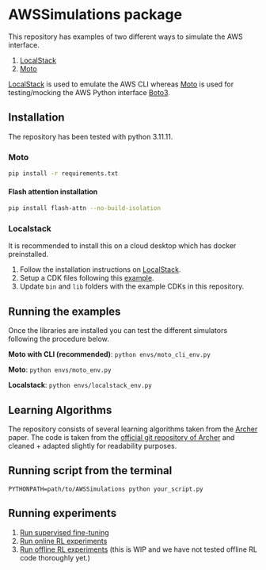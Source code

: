 # AWSSimulations package

This repository has examples of two different ways to simulate the AWS interface.

1. [LocalStack][localstack]
2. [Moto][moto]

[LocalStack][localstack] is used to emulate the AWS CLI whereas [Moto][moto] is used for testing/mocking 
the AWS Python interface [Boto3][boto]. 


## Installation

The repository has been tested with python 3.11.11.

### Moto

```sh
pip install -r requirements.txt
``` 
#### Flash attention installation

```sh
pip install flash-attn --no-build-isolation
```

### Localstack

It is recommended to install this on a cloud desktop which has docker preinstalled. 

1. Follow the installation instructions on [LocalStack][localstack].
2. Setup a CDK files following this [example][example].
3. Update `bin` and `lib` folders with the example CDKs in this repository.


## Running the examples

Once the libraries are installed you can test the different simulators following the procedure below.

**Moto with CLI (recommended)**: `python envs/moto_cli_env.py`

**Moto**: `python envs/moto_env.py`

**Localstack**: `python envs/localstack_env.py`


## Learning Algorithms

The repository consists of several learning algorithms taken from the [Archer][archer] paper.
The code is taken from the [official git repository of Archer][archer_code] and cleaned + adapted
slightly for readability purposes.


## Running script from the terminal
`PYTHONPATH=path/to/AWSSimulations python your_script.py`

## Running experiments
1. [Run supervised fine-tuning][sft]
2. [Run online RL experiments][online_rl]
3. [Run offline RL experiments][offline_rl] (this is WIP and we have not tested offline RL code thoroughly yet.)



[localstack]: https://github.com/localstack/localstack
[moto]: https://github.com/getmoto/moto
[boto]: https://github.com/boto/boto3
[example]: https://docs.localstack.cloud/user-guide/integrations/aws-cdk/
[archer]: https://arxiv.org/pdf/2402.19446
[archer_code]: https://github.com/YifeiZhou02/ArCHer/tree/master
[sft]: scripts/supervised_fine_tuning/INFO.md
[online_rl]: scripts/online_learning/INFO.md
[offline_rl]: scripts/offline_learning/INFO.md